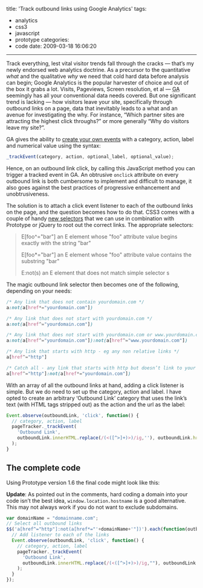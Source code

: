 title: 'Track outbound links using Google Analytics'
tags:
  - analytics
  - css3
  - javascript
  - prototype
categories:
  - code
date: 2009-03-18 16:06:20
---

Track everything, lest vital visitor trends fall through the cracks — that’s my newly endorsed web analytics doctrine. As a precursor to the quantitative _what_ and the qualitative _why_ we need that cold hard data before analysis can begin; Google Analytics is the popular harvester of choice and out of the box it grabs a lot. Visits, Pageviews, Screen resolution, et al — <abbr title="Google Analytics">GA</abbr> seemingly has all your conventional data needs covered. But one significant trend is lacking — how visitors leave your site, specifically through outbound links on a page, data that inevitably leads to a what and an avenue for investigating the why. For instance, “Which partner sites are attracting the highest click throughs?” or more generally “Why do visitors leave my site?”.

GA gives the ability to [create your own events](http://code.google.com/apis/analytics/docs/eventTrackerGuide.html) with a category, action, label and numerical value using the syntax:

```js
_trackEvent(category, action, optional_label, optional_value);
```

Hence, on an outbound link click, by calling this JavaScript method you can trigger a tracked event in GA. An obtrusive `onclick` attribute on every outbound link is both cumbersome to implement and difficult to manage, it also goes against the best practices of progressive enhancement and unobtrusiveness.

The solution is to attach a click event listener to each of the outbound links on the page, and the question becomes how to do that. CSS3 comes with a couple of handy [new selectors](http://www.w3.org/TR/css3-selectors/) that we can use in combination with Prototype or jQuery to root out the correct links. The appropriate selectors:

> E[foo^="bar"] an E element whose "foo" attribute value begins exactly with the string "bar">
> E[foo*="bar"] an E element whose "foo" attribute value contains the substring "bar">
> E:not(s) an E element that does not match simple selector s

The magic outbound link selector then becomes one of the following, depending on your needs:

```css
/* Any link that does not contain yourdomain.com */
a:not(a[href*="yourdomain.com"])

/* Any link that does not start with yourdomain.com */
a:not(a[href^="yourdomain.com"])

/* Any link that does not start with yourdomain.com or www.yourdomain.com */
a:not(a[href^="yourdomain.com"]):not(a[href^="www.yourdomain.com"])

/* Any link that starts with http - eg any non relative links */
a[href^="http"]

/* Catch all - any link that starts with http but doesn’t link to your domain */
a[href^="http"]:not(a[href*="yourdomain.com"])
```

With an array of all the outbound links at hand, adding a click listener is simple. But we do need to set up the category, action and label. I have opted to create an arbitrary ‘Outbound Link’ category that uses the link’s text (with HTML tags stripped out) as the action and the url as the label:

```js
Event.observe(outboundLink, 'click', function() {
  // category, action, label
  pageTracker._trackEvent(
    'Outbound Link',
    outboundLink.innerHTML.replace(/(<([^>]+)>)/ig,''), outboundLink.href
  );
}
```

## The complete code

Using Prototype version 1.6 the final code might look like this:

**Update**: As pointed out in the comments, hard coding a domain into your code isn’t the best idea, `window.location.hostname` is a good alternative. This may not always work if you do not want to exclude subdomains.

```js
var domainName = "domainname.com";
// Select all outbound links
$$('a[href^="http"]:not(a[href*="'+domainName+'"])').each(function(outboundLink) {
  // Add listener to each of the links
  Event.observe(outboundLink, 'click', function() {
    // category, action, label
    pageTracker._trackEvent(
      'Outbound Link',
      outboundLink.innerHTML.replace(/(<([^>]+)>)/ig,""), outboundLink.href
    );
  }
});
```
